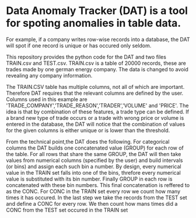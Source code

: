 # Data Anomaly Tracker (DAT) is a tool for spoting anomalies in table data. 
For example, if a company writes row-wise records into a database, the DAT will spot if one record is unique or has occured only seldom.

This repository provides the python code for the DAT and two files TRAIN.csv and TEST.csv.
TRAIN.csv is a table of 20000 records, these are trades made by one german energy company. The data is changed to avoid revealing any company information.

The TRAIN.CSV table has multiple columns, not all of which are important. Therefore DAT requires that the relevant columns are defined by the user. Columns used in this example are 'TRADE_COMPANY','TRADE_REASON','TRADER','VOLUME' and 'PRICE'. The idea is that by combination of these features, a trade type can be defined. If a brand new type of trade occurs or a trade with wrong price or volume is entered in the database, the DAT will notice that the combination of values for the given columns is either unique or is lower than the threshold.

From the technical point,the DAT does the following. For categorical columns the DAT builds one concatenated value (GROUP) for each row of the table. For all rows that share the same GROUP, the DAT will then take values from numerical columns (specified by the user) and build intervals (or bins) and assign each such bin a number. By design, every numerical value in the TRAIN set falls into one of the bins, threfore every numerical value is substituted with its bin number. Finally GROUP in each row is concatenated with these bin numbers. This final concatenation is reffered to as the CONC. For CONC in the TRAIN set every row we count how many times it has occured. In the last step we take the records from the TEST set and define a CONC for every row. We then count how mans times did a CONC from the TEST set occured in the TRAIN set
